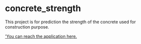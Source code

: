 # concrete_strength
This project is for prediction the strength of the concrete used for construction purpose.

['You can reach the application here.](https://secure-eyrie-13669.herokuapp.com/)

